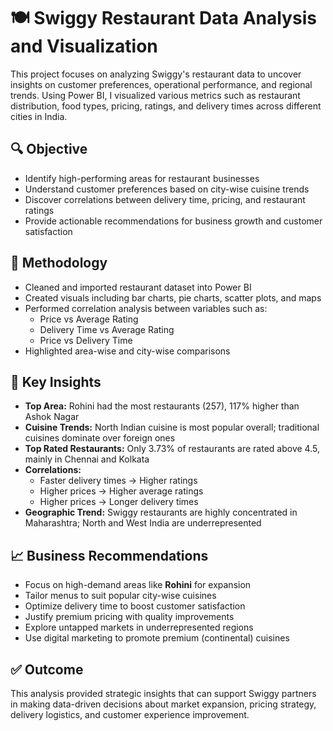 # 🍽️ Swiggy Restaurant Data Analysis and Visualization

This project focuses on analyzing Swiggy's restaurant data to uncover insights on customer preferences, operational performance, and regional trends. Using Power BI, I visualized various metrics such as restaurant distribution, food types, pricing, ratings, and delivery times across different cities in India.

## 🔍 Objective

- Identify high-performing areas for restaurant businesses  
- Understand customer preferences based on city-wise cuisine trends  
- Discover correlations between delivery time, pricing, and restaurant ratings  
- Provide actionable recommendations for business growth and customer satisfaction

## 🧪 Methodology

- Cleaned and imported restaurant dataset into Power BI  
- Created visuals including bar charts, pie charts, scatter plots, and maps  
- Performed correlation analysis between variables such as:
  - Price vs Average Rating  
  - Delivery Time vs Average Rating  
  - Price vs Delivery Time  
- Highlighted area-wise and city-wise comparisons

## 📌 Key Insights

- **Top Area:** Rohini had the most restaurants (257), 117% higher than Ashok Nagar  
- **Cuisine Trends:** North Indian cuisine is most popular overall; traditional cuisines dominate over foreign ones  
- **Top Rated Restaurants:** Only 3.73% of restaurants are rated above 4.5, mainly in Chennai and Kolkata  
- **Correlations:**  
  - Faster delivery times → Higher ratings  
  - Higher prices → Higher average ratings  
  - Higher prices → Longer delivery times  
- **Geographic Trend:** Swiggy restaurants are highly concentrated in Maharashtra; North and West India are underrepresented

## 📈 Business Recommendations

- Focus on high-demand areas like **Rohini** for expansion  
- Tailor menus to suit popular city-wise cuisines  
- Optimize delivery time to boost customer satisfaction  
- Justify premium pricing with quality improvements  
- Explore untapped markets in underrepresented regions  
- Use digital marketing to promote premium (continental) cuisines

## ✅ Outcome

This analysis provided strategic insights that can support Swiggy partners in making data-driven decisions about market expansion, pricing strategy, delivery logistics, and customer experience improvement.
